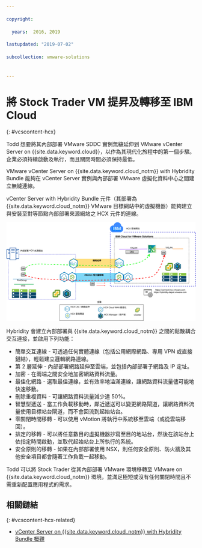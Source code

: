 ```yaml
---

copyright:

  years:  2016, 2019

lastupdated: "2019-07-02"

subcollection: vmware-solutions


---
```


# 將 Stock Trader VM 提昇及轉移至 IBM Cloud
{: #vcscontent-hcx}

Todd 想要將其內部部署 VMware SDDC 實例無縫延伸到 VMware vCenter Server on {{site.data.keyword.cloud}}，以作為其現代化旅程中的第一個步驟。企業必須持續啟動及執行，而且關閉時間必須保持最低。

VMware vCenter Server on {{site.data.keyword.cloud_notm}} with Hybridity Bundle 能夠在 vCenter Server 實例與內部部署 VMware 虛擬化資料中心之間建立無縫連線。

vCenter Server with Hybridity Bundle 元件（其部署為 {{site.data.keyword.cloud_notm}} VMware 目標網站中的虛擬機器）能夠建立與安裝至對等節點內部部署來源網站之 HCX 元件的連線。

![vCenter Server with Hybridity Bundle](../../images/vcscontent-hcx.svg "vCenter Server with Hybridity Bundle")

Hybridity 會建立內部部署與 {{site.data.keyword.cloud_notm}} 之間的鬆散耦合交互連接，並啟用下列功能：

* 簡單交互連線 - 可透過任何實體連線（包括公用網際網路、專用 VPN 或直接鏈結），輕鬆建立邏輯網路連線。
* 第 2 層延伸 - 內部部署網路延伸至雲端，並包括內部部署子網路及 IP 定址。
* 加密 - 在兩端之間安全地加密網路資料流量。
* 最佳化網路 - 選取最佳連線，並有效率地溢滿連線，讓網路資料流量儘可能地快速移動。
* 刪除重複資料 - 可讓網路資料流量減少達 50%。
* 智慧型遞送 - 當工作負載移動時，鄰近遞送可以變更網路閘道，讓網路資料流量使用目標站台閘道，而不會回流到起始站台。
* 零關閉時間移轉 - 可以使用 vMotion 將執行中系統移至雲端（或從雲端移回）。
* 排定的移轉 - 可以將任意數目的虛擬機器抄寫至目的地站台，然後在該站台上依指定時間啟動，並取代起始站台上所執行的系統。
* 安全原則的移轉 - 如果在內部部署使用 NSX，則任何安全原則、防火牆及其他安全項目都會隨著工作負載一起移動。

Todd 可以將 Stock Trader 從其內部部署 VMware 環境移轉至 VMware on {{site.data.keyword.cloud_notm}} 環境，並滿足極短或沒有任何關閉時間且不需重新配置應用程式的需求。

## 相關鏈結
{: #vcscontent-hcx-related}

* [vCenter Server on {{site.data.keyword.cloud_notm}} with Hybridity Bundle 概觀](/docs/services/vmwaresolutions/archiref/vcs?topic=vmware-solutions-vcs-hybridity-intro)
